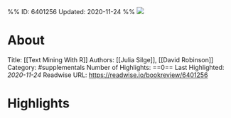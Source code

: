 %%
ID: 6401256
Updated: 2020-11-24
%%
![](https://images-na.ssl-images-amazon.com/images/I/51qE8dW8ZkL._SL500_.jpg)

# About
Title: [[Text Mining With R]]
Authors: [[Julia Silge]], [[David Robinson]]
Category: #supplementals
Number of Highlights: ==0==
Last Highlighted: *2020-11-24*
Readwise URL: https://readwise.io/bookreview/6401256

# Highlights 